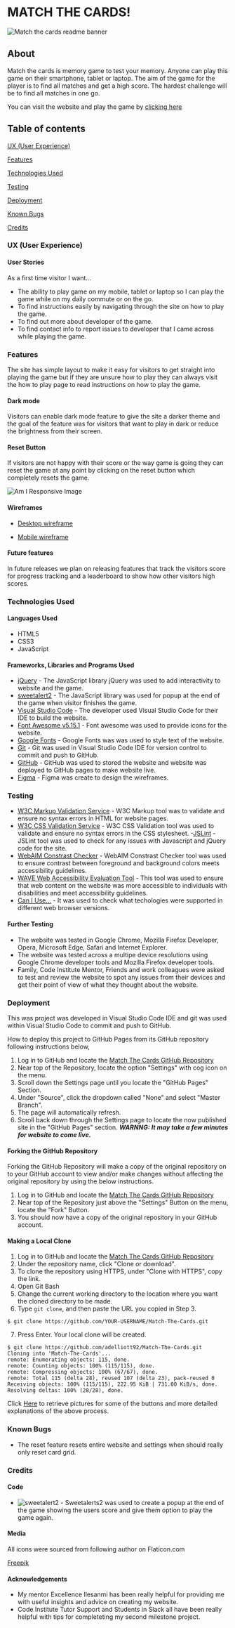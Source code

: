 # MATCH THE CARDS!
![Match the cards readme banner](assets/images/readme/mtc-banner.png)

## About
Match the cards is memory game to test your memory. Anyone can play this game on their smartphone, tablet or laptop. The aim of the game for the player is to find all matches and get a high score. The hardest challenge will be to find all matches in one go.

You can visit the website and play the game by [clicking here](https://adelliott92.github.io/Match-The-Cards/)

## Table of contents

[UX (User Experience)](#UX)  

[Features](#features)

[Technologies Used](#technologies)

[Testing](#testing)

[Deployment](#deployment)

[Known Bugs](#bugs)

[Credits](#credits)

<a name="UX"></a>
### UX (User Experience)

#### User Stories

As a first time visitor I want...
* The ability to play game on my mobile, tablet or laptop so I can play the game while on my daily commute or on the go.
* To find instructions easily by navigating through the site on how to play the game.
* To find out more about developer of the game.
* To find contact info to report issues to developer that I came across while playing the game.

<a name="features"></a>
### Features

The site has simple layout to make it easy for visitors to get straight into playing the game but if they are unsure how to play they can always visit the how to play page to read instructions on how to play the game.

#### Dark mode

Visitors can enable dark mode feature to give the site a darker theme and the goal of the feature was for visitors that want to play in dark or reduce the brightness from their screen.

#### Reset Button

If visitors are not happy with their score or the way game is going they can reset the game at any point by clicking on the reset button which completely resets the game.

![Am I Responsive Image](assets/images/readme/am-i-responsive.PNG)

#### Wireframes

- [Desktop wireframe](https://adelliott92.github.io/Match-The-Cards/assets/images/readme/desktop-wireframe.png)

- [Mobile wireframe](https://adelliott92.github.io/Match-The-Cards/assets/images/readme/mobile-wireframe.png)

#### Future features

In future releases we plan on releasing features that track the visitors score for progress tracking and a leaderboard to show how other visitors high scores.

<a name="technologies"></a>
### Technologies Used

#### Languages Used

- HTML5
- CSS3
- JavaScript

#### Frameworks, Libraries and Programs Used

- [jQuery](https://jquery.com/) - The JavaScript library jQuery was used to add interactivity to website and the game.
- [sweetalert2](https://sweetalert2.github.io/) - The JavaScript library was used for popup at the end of the game when visitor finishes the game.
- [Visual Studio Code](https://code.visualstudio.com/) - The developer used Visual Studio Code for their IDE to build the website.
- [Font Awesome v5.15.1](https://fontawesome.com/) - Font awesome was used to provide icons for the website.
- [Google Fonts](https://fonts.google.com/) - Google Fonts was was used to style text of the website.
- [Git](https://git-scm.com/) - Git was used in Visual Studio Code IDE for version control to commit and push to GitHub.
- [GitHub](https://github.com/) - GitHub was used to stored the website and website was deployed to GitHub pages to make website live.
- [Figma](https://www.figma.com/) - Figma was create to design the wireframes.

<a name="testing"></a>
### Testing

- [W3C Markup Validation Service](https://validator.w3.org/) - W3C Markup tool was to validate and ensure no syntax errors in HTML for website pages.
- [W3C CSS Validation Service](https://jigsaw.w3.org/css-validator/) - W3C CSS Validation tool was used to validate and ensure no syntax errors in the CSS stylesheet.
-[JSLint](https://www.jslint.com/) - JSLint tool was used to check for any issues with Javascript and jQuery code for the site.
- [WebAIM Constrast Checker](https://webaim.org/resources/contrastchecker/) - WebAIM Constrast Checker tool was used to ensure contrast between foreground and background colors meets accessibility guidelines.
- [WAVE Web Accessibility Evaluation Tool](https://wave.webaim.org/) - This tool was used to ensure that web content on the website was more accessible to individuals with disabilities and meet accessibility guidelines.
- [Can I Use...](https://caniuse.com/) - It was used to check what techologies were supported in different web browser versions.

#### Further Testing

- The website was tested in Google Chrome, Mozilla Firefox Developer, Opera, Microsoft Edge, Safari and Internet Explorer.
- The website was tested across a multipe device resolutions using Google Chrome developer tools and Mozilla Firefox developer tools.
- Family, Code Institute Mentor, Friends and work colleagues were asked to test and review the website to spot any issues from their devices and get their point of view of what they thought about the website.

<a name="deployment"></a>
### Deployment

This was project was developed in Visual Studio Code IDE and git was used within Visual Studio Code to commit and push to GitHub.

How to deploy this project to GitHub Pages from its GitHub repository following instructions below,

1. Log in to GitHub and locate the [Match The Cards GitHub Repository](https://github.com/adelliott92/Match-The-Cards/)
2. Near top of the Repository, locate the option "Settings" with cog icon on the menu.
3. Scroll down the Settings page until you locate the "GitHub Pages" Section.
4. Under "Source", click the dropdown called "None" and select "Master Branch".
5. The page will automatically refresh.
6. Scroll back down through the Settings page to locate the now published site in the "GitHub Pages" section. ***WARNNG: It may take a few minutes for website to come live.***

#### Forking the GitHub Repository

Forking the GitHub Repository will make a copy of the original repository on to your GitHub account to view and/or make changes without affecting the original repository by using the below instructions.

1. Log in to GitHub and locate the [Match The Cards GitHub Repository](https://github.com/adelliott92/Match-The-Cards/)
2. Near top of the Repository just above the "Settings" Button on the menu, locate the "Fork" Button.
3. You should now have a copy of the original repository in your GitHub account.

#### Making a Local Clone

1. Log in to GitHub and locate the [Match The Cards GitHub Repository](https://github.com/adelliott92/Match-The-Cards/)
2. Under the repository name, click "Clone or download".
3. To clone the repository using HTTPS, under "Clone with HTTPS", copy the link.
4. Open Git Bash
5. Change the current working directory to the location where you want the cloned directory to be made.
6. Type `git clone`, and then paste the URL you copied in Step 3.

```
$ git clone https://github.com/YOUR-USERNAME/Match-The-Cards.git
```

7. Press Enter. Your local clone will be created.

```
$ git clone https://github.com/adelliott92/Match-The-Cards.git
Cloning into 'Match-The-Cards'...
remote: Enumerating objects: 115, done.
remote: Counting objects: 100% (115/115), done.
remote: Compressing objects: 100% (67/67), done.
remote: Total 115 (delta 28), reused 107 (delta 23), pack-reused 0
Receiving objects: 100% (115/115), 222.95 KiB | 731.00 KiB/s, done.
Resolving deltas: 100% (28/28), done.
```

Click [Here](https://help.github.com/en/github/creating-cloning-and-archiving-repositories/cloning-a-repository#cloning-a-repository-to-github-desktop) to retrieve pictures for some of the buttons and more detailed explanations of the above process.

<a name="bugs"></a>
### Known Bugs

- The reset feature resets entire website and settings when should really only reset card grid.

<a name="credits"></a>
### Credits

#### Code

- ![sweetalert2](https://sweetalert2.github.io/) - Sweetalerts2 was used to create a popup at the end of the game showing the users score and give them option to play the game again.

#### Media

All icons were sourced from following author on Flaticon.com

[Freepik](https://www.flaticon.com/authors/freepik)

#### Acknowledgements

- My mentor Excellence Ilesanmi has been really helpful for providing me with useful insights and advice on creating my website. 
- Code Institute Tutor Support and Students in Slack all have been really helpful with tips for completeting my second milestone project.